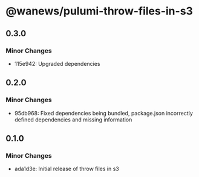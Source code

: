 # @wanews/pulumi-throw-files-in-s3

## 0.3.0

### Minor Changes

- 115e942: Upgraded dependencies

## 0.2.0

### Minor Changes

- 95db968: Fixed dependencies being bundled, package.json incorrectly defined dependencies and missing information

## 0.1.0

### Minor Changes

- ada1d3e: Initial release of throw files in s3
